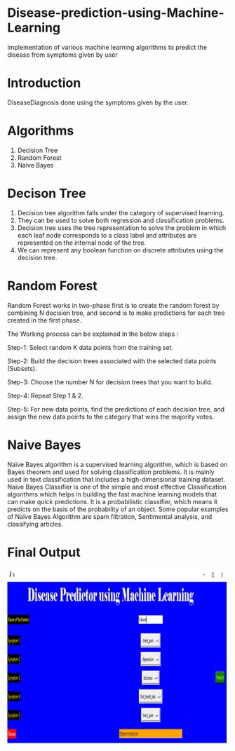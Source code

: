 # Disease-prediction-using-Machine-Learning
Implementation of various machine learning algorithms to predict the disease from symptoms given by user

# Introduction

DiseaseDiagnosis done using the symptoms given by the user.

# Algorithms 

1. Decision Tree
2. Random Forest
3. Naive Bayes

# Decison Tree

1. Decision tree algorithm falls under the category of supervised learning.
2. They can be used to solve both regression and classification problems.
3. Decision tree uses the tree representation to solve the problem in which each leaf node corresponds to a class label and attributes are represented on the internal node of the    tree.
4. We can represent any boolean function on discrete attributes using the decision tree.

# Random Forest
Random Forest works in two-phase first is to create the random forest by combining N decision tree, and second is to make predictions for each tree created in the first phase.

The Working process can be explained in the below steps :

Step-1: Select random K data points from the training set.

Step-2: Build the decision trees associated with the selected data points (Subsets).

Step-3: Choose the number N for decision trees that you want to build.

Step-4: Repeat Step 1 & 2.

Step-5: For new data points, find the predictions of each decision tree, and assign the new data points to the category that wins the majority votes.

# Naive Bayes

Naïve Bayes algorithm is a supervised learning algorithm, which is based on Bayes theorem and used for solving classification problems.
It is mainly used in text classification that includes a high-dimensional training dataset.
Naïve Bayes Classifier is one of the simple and most effective Classification algorithms which helps in building the fast machine learning models that can make quick predictions.
It is a probabilistic classifier, which means it predicts on the basis of the probability of an object.
Some popular examples of Naïve Bayes Algorithm are spam filtration, Sentimental analysis, and classifying articles.

# Final Output 

<img src="https://github.com/Santhoshpsps/DiseaseDiagnosis-ML/blob/main/result.PNG" height="400" width="500">


